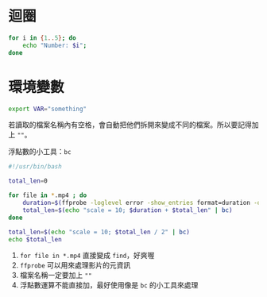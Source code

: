 # 迴圈
```bash
for i in {1..5}; do
	echo "Number: $i";
done
```

# 環境變數
```bash
export VAR="something"
```

若讀取的檔案名稱內有空格，會自動把他們拆開來變成不同的檔案。所以要記得加上 `""`。

浮點數的小工具：`bc`

```bash
#!/usr/bin/bash

total_len=0

for file in *.mp4 ; do
	duration=$(ffprobe -loglevel error -show_entries format=duration -output_format default=noprint_wrappers=1:nokey=1 "$file")
	total_len=$(echo "scale = 10; $duration + $total_len" | bc)
done

total_len=$(echo "scale = 10; $total_len / 2" | bc)
echo $total_len
```

1. `for file in *.mp4` 直接變成 `find`，好爽喔
2. `ffprobe` 可以用來處理影片的元資訊
3. 檔案名稱一定要加上 `""`
4. 浮點數運算不能直接加，最好使用像是 `bc` 的小工具來處理